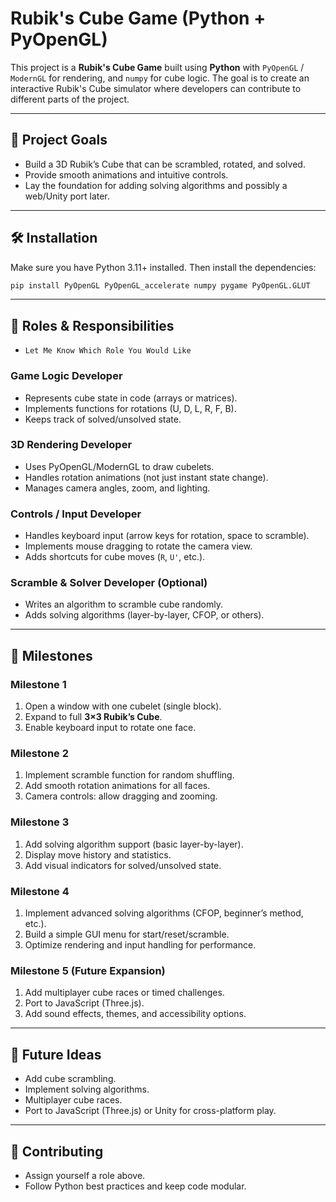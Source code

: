 # Rubik's Cube Game (Python + PyOpenGL)

This project is a **Rubik's Cube Game** built using **Python** with `PyOpenGL` / `ModernGL` for rendering, and `numpy` for cube logic. The goal is to create an interactive Rubik's Cube simulator where developers can contribute to different parts of the project.

---

## 🎯 Project Goals
- Build a 3D Rubik’s Cube that can be scrambled, rotated, and solved.
- Provide smooth animations and intuitive controls.
- Lay the foundation for adding solving algorithms and possibly a web/Unity port later.

---

## 🛠️ Installation

Make sure you have Python 3.11+ installed. Then install the dependencies:

```bash
pip install PyOpenGL PyOpenGL_accelerate numpy pygame PyOpenGL.GLUT
```

---

## 👥 Roles & Responsibilities

- `Let Me Know Which Role You Would Like`

### **Game Logic Developer**
- Represents cube state in code (arrays or matrices).
- Implements functions for rotations (U, D, L, R, F, B).
- Keeps track of solved/unsolved state.

### **3D Rendering Developer**
- Uses PyOpenGL/ModernGL to draw cubelets.
- Handles rotation animations (not just instant state change).
- Manages camera angles, zoom, and lighting.

### **Controls / Input Developer**
- Handles keyboard input (arrow keys for rotation, space to scramble).
- Implements mouse dragging to rotate the camera view.
- Adds shortcuts for cube moves (`R`, `U'`, etc.).

### **Scramble & Solver Developer (Optional)**
- Writes an algorithm to scramble cube randomly.
- Adds solving algorithms (layer-by-layer, CFOP, or others).

---

## 🚀 Milestones

### **Milestone 1**
1. Open a window with one cubelet (single block).
2. Expand to full **3×3 Rubik’s Cube**.
3. Enable keyboard input to rotate one face.

### **Milestone 2**
1. Implement scramble function for random shuffling.
2. Add smooth rotation animations for all faces.
3. Camera controls: allow dragging and zooming.

### **Milestone 3**
1. Add solving algorithm support (basic layer-by-layer).
2. Display move history and statistics.
3. Add visual indicators for solved/unsolved state.

### **Milestone 4**
1. Implement advanced solving algorithms (CFOP, beginner’s method, etc.).
2. Build a simple GUI menu for start/reset/scramble.
3. Optimize rendering and input handling for performance.


### **Milestone 5 (Future Expansion)**
1. Add multiplayer cube races or timed challenges.
2. Port to JavaScript (Three.js).
3. Add sound effects, themes, and accessibility options.

---

## 📌 Future Ideas
- Add cube scrambling.
- Implement solving algorithms.
- Multiplayer cube races.
- Port to JavaScript (Three.js) or Unity for cross-platform play.

---

## 🤝 Contributing
- Assign yourself a role above.
- Follow Python best practices and keep code modular.
